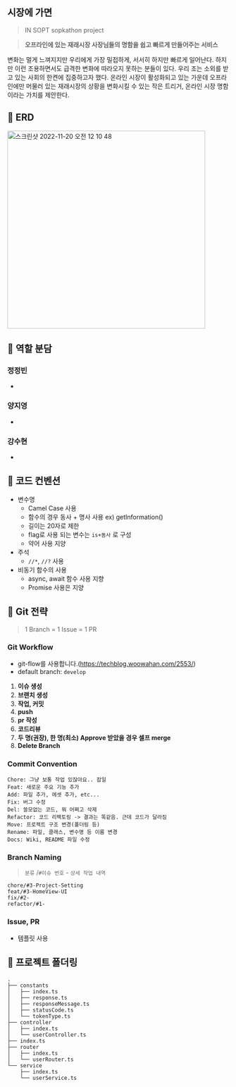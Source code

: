 ## 시장에 가면
> IN SOPT sopkathon project

> **오프라인에 있는 재래시장 사장님들의 명함을 쉽고 빠르게 만들어주는 서비스**

변화는 멀게 느껴지지만 우리에게 가장 밀접하게, 서서히 하지만 빠르게 일어난다. 하지만 이런 조용하면서도 급격한 변화에 따라오지 못하는 분들이 있다. 우리 조는 소외를 받고 있는 사회의 한켠에 집중하고자 했다. 온라인 시장이 활성화되고 있는 가운데 오프라인에만 머물러 있는 재래시장의 상황을 변화시킬 수 있는 작은 트리거, 온라인 시장 명함이라는 가치를 제안한다.

## 📌 ERD
<img width="449" alt="스크린샷 2022-11-20 오전 12 10 48" src="https://user-images.githubusercontent.com/43312096/202857721-162fde3a-a75e-4000-ba14-e85d966e7189.png">

## 📌 역할 분담
### 정정빈
- 
### 양지영
- 
### 강수현
- 

## 📌 코드 컨벤션
- 변수명
    - Camel Case 사용
    - 함수의 경우 동사 + 명사 사용 ex) getInformation()
    - 길이는 20자로 제한
    - flag로 사용 되는 변수는 `is+동사` 로 구성
    - 약어 사용 지양
- 주석
    - `//*`, `//?` 사용 
- 비동기 함수의 사용
    - async, await 함수 사용 지향
    - Promise 사용은 지양
## 📌 Git 전략
> 1 Branch = 1 Issue = 1 PR
### Git Workflow
- git-flow를 사용합니다.(https://techblog.woowahan.com/2553/)
- default branch: `develop`

1. **이슈 생성**
2. **브랜치 생성**
3. **작업, 커밋**
4. **push**
5. **pr 작성**
6. **코드리뷰**
7. **두 명(권장), 한 명(최소) Approve 받았을 경우 셀프 merge**
8. **Delete Branch**

### Commit Convention
```
Chore: 그냥 보통 작업 있잖아요.. 잡일
Feat: 새로운 주요 기능 추가
Add: 파일 추가, 에셋 추가, etc...
Fix: 버그 수정
Del: 쓸모없는 코드, 뭐 어쩌고 삭제
Refactor: 코드 리팩토링 -> 결과는 똑같음. 근데 코드가 달라짐
Move: 프로젝트 구조 변경(폴더링 등)
Rename: 파일, 클래스, 변수명 등 이름 변경
Docs: Wiki, README 파일 수정
```
### Branch Naming
> `분류` /`#이슈 번호` - `상세 작업 내역`
```
chore/#3-Project-Setting
feat/#3-HomeView-UI
fix/#2-
refactor/#1-
```

### Issue, PR
- 템플릿 사용

## 📌 프로젝트 폴더링
```
.
├── constants
│   ├── index.ts
│   ├── response.ts
│   ├── responseMessage.ts
│   ├── statusCode.ts
│   └── tokenType.ts
├── controller
│   ├── index.ts
│   └── userController.ts
├── index.ts
├── router
│   ├── index.ts
│   └── userRouter.ts
└── service
    ├── index.ts
    └── userService.ts
```
